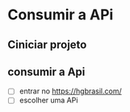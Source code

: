 # Consumir a APi
## Ciniciar projeto
## consumir a Api
- [ ] entrar no  https://hgbrasil.com/
- [ ] escolher uma APi